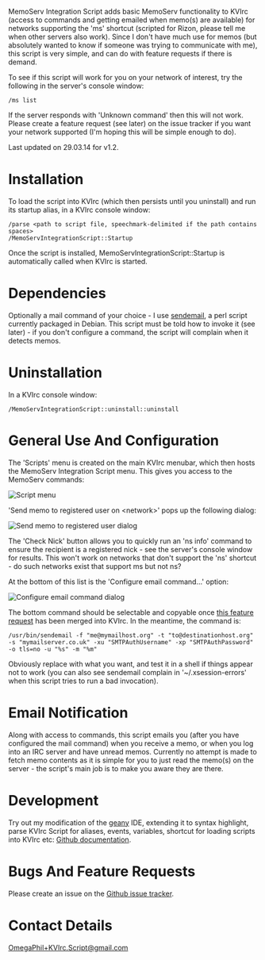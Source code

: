 MemoServ Integration Script adds basic MemoServ functionality to KVIrc (access to commands and getting emailed when memo(s) are available) for networks supporting the 'ms' shortcut (scripted for Rizon, please tell me when other servers also work). Since I don't have much use for memos (but absolutely wanted to know if someone was trying to communicate with me), this script is very simple, and can do with feature requests if there is demand.

To see if this script will work for you on your network of interest, try the following in the server's console window:

    /ms list

If the server responds with 'Unknown command' then this will not work. Please create a feature request (see later) on the issue tracker if you want your network supported (I'm hoping this will be simple enough to do).

Last updated on 29.03.14 for v1.2.


Installation
============

To load the script into KVIrc (which then persists until you uninstall) and run its startup alias, in a KVIrc console window:

    /parse <path to script file, speechmark-delimited if the path contains spaces>
    /MemoServIntegrationScript::Startup

Once the script is installed, MemoServIntegrationScript::Startup is automatically called when KVIrc is started.


Dependencies
============

Optionally a mail command of your choice - I use [sendemail](http://caspian.dotconf.net/menu/Software/SendEmail/), a perl script currently packaged in Debian. This script must be told how to invoke it (see later) - if you don't configure a command, the script will complain when it detects memos.


Uninstallation
==============

In a KVIrc console window:

    /MemoServIntegrationScript::uninstall::uninstall


General Use And Configuration
=============================

The 'Scripts' menu is created on the main KVIrc menubar, which then hosts the MemoServ Integration Script menu. This gives you access to the MemoServ commands:

![Script menu](https://f92fac806bf10a96c0b8-8a0a46e5f1a5cc9854958bc3503f0f88.ssl.cf1.rackcdn.com/media_entries/7436/script-menu.png)

'Send memo to registered user on <network\>' pops up the following dialog:

![Send memo to registered user dialog](https://f92fac806bf10a96c0b8-8a0a46e5f1a5cc9854958bc3503f0f88.ssl.cf1.rackcdn.com/media_entries/7438/send-memo-to-registered-user-dialog.png)

The 'Check Nick' button allows you to quickly run an 'ns info' command to ensure the recipient is a registered nick - see the server's console window for results. This won't work on networks that don't support the 'ns' shortcut - do such networks exist that support ms but not ns?

At the bottom of this list is the 'Configure email command...' option:

![Configure email command dialog](https://f92fac806bf10a96c0b8-8a0a46e5f1a5cc9854958bc3503f0f88.ssl.cf1.rackcdn.com/media_entries/7437/configure-email-command-dialog.png)

The bottom command should be selectable and copyable once [this feature request](https://svn.kvirc.de/kvirc/ticket/1468) has been merged into KVIrc. In the meantime, the command is:

    /usr/bin/sendemail -f "me@mymailhost.org" -t "to@destinationhost.org" -s "mymailserver.co.uk" -xu "SMTPAuthUsername" -xp "SMTPAuthPassword" -o tls=no -u "%s" -m "%m"

Obviously replace with what you want, and test it in a shell if things appear not to work (you can also see sendemail complain in '~/.xsession-errors' when this script tries to run a bad invocation).


Email Notification
==================

Along with access to commands, this script emails you (after you have configured the mail command) when you receive a memo, or when you log into an IRC server and have unread memos. Currently no attempt is made to fetch memo contents as it is simple for you to just read the memo(s) on the server - the script's main job is to make you aware they are there.


Development
===========

Try out my modification of the [geany](http://www.geany.org/) IDE, extending it to syntax highlight, parse KVIrc Script for aliases, events, variables, shortcut for loading scripts into KVIrc etc: [Github documentation](https://github.com/OmegaPhil/geany-kvircscript/wiki/README---KVIrc-Script-Integration).


Bugs And Feature Requests
=========================

Please create an issue on the [Github issue tracker](https://github.com/OmegaPhil/kvirc-memoserv-integration-script/issues).


Contact Details
===============

OmegaPhil+KVIrc.Script@gmail.com
